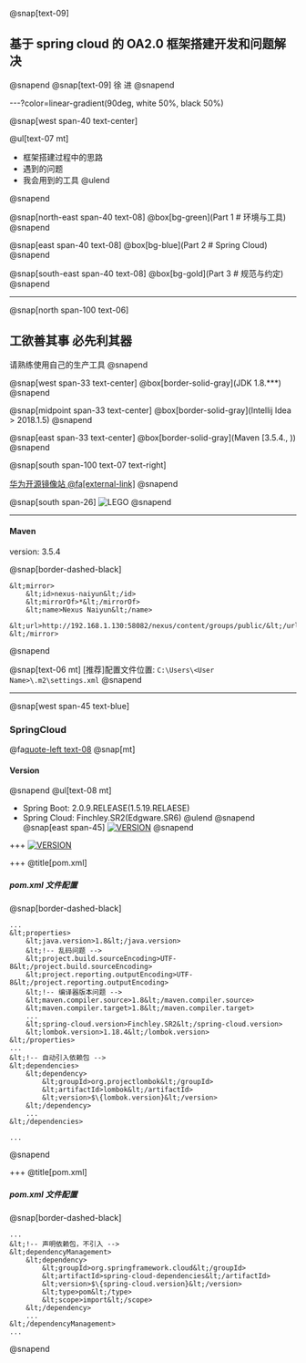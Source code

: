 @snap[text-09]
## 基于 spring cloud 的 OA2.0 框架搭建开发和问题解决
@snapend
@snap[text-09]
徐  进
@snapend


---?color=linear-gradient(90deg, white 50%, black 50%)

@snap[west span-40 text-center]

@ul[text-07 mt]
- 框架搭建过程中的思路
- 遇到的问题
- 我会用到的工具
@ulend

@snapend

@snap[north-east span-40 text-08]
@box[bg-green](Part 1 # 环境与工具)
@snapend

@snap[east span-40 text-08]
@box[bg-blue](Part 2 # Spring Cloud)
@snapend

@snap[south-east span-40 text-08]
@box[bg-gold](Part 3 # 规范与约定)
@snapend


---

@snap[north span-100 text-06]
## 工欲善其事 必先利其器
请熟练使用自己的生产工具
@snapend

@snap[west span-33 text-center]
@box[border-solid-gray](JDK 1.8.***)
@snapend

@snap[midpoint span-33 text-center]
@box[border-solid-gray](Intellij Idea <br>&gt; 2018.1.5)
@snapend

@snap[east span-33 text-center]
@box[border-solid-gray](Maven [3.5.4., ))
@snapend

@snap[south span-100 text-07 text-right]
<!-- [华为开源镜像站](https://mirrors.huaweicloud.com/) -->
[华为开源镜像站 @fa[external-link]](https://mirrors.huaweicloud.com)
@snapend

@snap[south span-26]
![LEGO](assets/img/lego.png)
@snapend

---

#### Maven

version: 3.5.4

@snap[border-dashed-black]
```
&lt;mirror>
    &lt;id>nexus-naiyun&lt;/id>
    &lt;mirrorOf>*&lt;/mirrorOf>
    &lt;name>Nexus Naiyun&lt;/name>
    &lt;url>http://192.168.1.130:58082/nexus/content/groups/public/&lt;/url>
&lt;/mirror>
```
@snapend

@snap[text-06 mt]
[推荐]配置文件位置: `C:\Users\<User Name>\.m2\settings.xml`
@snapend


---
@snap[west span-45 text-blue]
### SpringCloud
@fa[quote-left text-08](快速搭建分布式系统)
@snap[mt]
#### Version
@snapend
@ul[text-08 mt]
- Spring Boot: 2.0.9.RELEASE(1.5.19.RELAESE)
- Spring Cloud: Finchley.SR2(Edgware.SR6)
@ulend
@snapend
@snap[east span-45]
[![VERSION](https://raw.githubusercontent.com/jinuxx/spring-cloud-issues/master/assets/img/spring-cloud-version.png)](https://spring.io/projects/spring-cloud#release-trains)
@snapend


+++
[![VERSION](https://raw.githubusercontent.com/jinuxx/spring-cloud-issues/master/assets/img/oa-2.0-framework.png)](https://spring.io/projects/spring-cloud#release-trainshttps://raw.githubusercontent.com/jinuxx/spring-cloud-issues/master/assets/img/oa-2.0-framework.png)

+++
@title[pom.xml]
##### pom.xml 文件配置

@snap[border-dashed-black]
```
...
&lt;properties>
    &lt;java.version>1.8&lt;/java.version>
    &lt;!-- 乱码问题 -->
    &lt;project.build.sourceEncoding>UTF-8&lt;/project.build.sourceEncoding>
    &lt;project.reporting.outputEncoding>UTF-8&lt;/project.reporting.outputEncoding>
    &lt;!-- 编译器版本问题 -->
    &lt;maven.compiler.source>1.8&lt;/maven.compiler.source>
    &lt;maven.compiler.target>1.8&lt;/maven.compiler.target>
    ...
    &lt;spring-cloud.version>Finchley.SR2&lt;/spring-cloud.version>
    &lt;lombok.version>1.18.4&lt;/lombok.version>
&lt;/properties>
...
&lt;!-- 自动引入依赖包 -->
&lt;dependencies>
    &lt;dependency>
        &lt;groupId>org.projectlombok&lt;/groupId>
        &lt;artifactId>lombok&lt;/artifactId>
        &lt;version>$\{lombok.version}&lt;/version>
    &lt;/dependency>
    ...
&lt;/dependencies>

...
```
@snapend

+++
@title[pom.xml]
##### pom.xml 文件配置
@snap[border-dashed-black]
```
...
&lt;!-- 声明依赖包，不引入 -->
&lt;dependencyManagement>
    &lt;dependency>
        &lt;groupId>org.springframework.cloud&lt;/groupId>
        &lt;artifactId>spring-cloud-dependencies&lt;/artifactId>
        &lt;version>$\{spring-cloud.version}&lt;/version>
        &lt;type>pom&lt;/type>
        &lt;scope>import&lt;/scope>
    &lt;/dependency>
    ...
&lt;/dependencyManagement>
...
```
@snapend